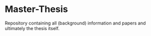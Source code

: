 # Master-Thesis
Repository containing all (background) information and papers and ultimately the thesis itself.
